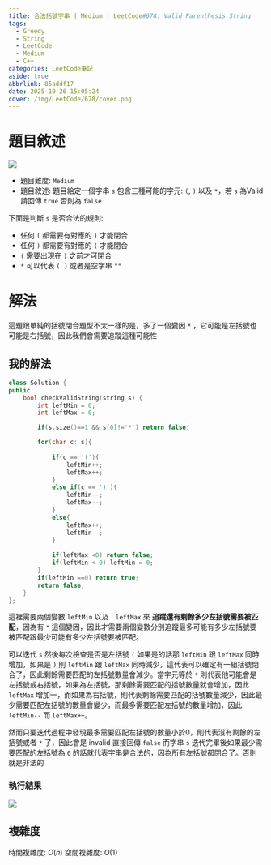 ```yaml
---
title: 合法括號字串 | Medium | LeetCode#678. Valid Parenthesis String
tags:
  - Greedy
  - String
  - LeetCode
  - Medium
  - C++
categories: LeetCode筆記
aside: true
abbrlink: 85addf17
date: 2025-10-26 15:05:24
cover: /img/LeetCode/678/cover.png
---
```


# 題目敘述


![](/img/LeetCode/678/question.jpeg)

- 題目難度: `Medium`
- 題目敘述: 題目給定一個字串 `s` 包含三種可能的字元: `(`, `)` 以及 `*`，若 `s` 為Valid 請回傳 `true` 否則為 `false`

下面是判斷 `s` 是否合法的規則:
- 任何 `(` 都需要有對應的 `)` 才能閉合
- 任何 `)` 都需要有對應的 `(` 才能閉合
- `(` 需要出現在 `)` 之前才可閉合
- `*` 可以代表 `(`. `)` 或者是空字串 `""` 

# 解法

這題跟單純的括號閉合題型不太一樣的是，多了一個變因 `*` ，它可能是左括號也可能是右括號，因此我們會需要追蹤這種可能性

## 我的解法


```c++
class Solution {
public:
    bool checkValidString(string s) {
        int leftMin = 0;
        int leftMax = 0;

        if(s.size()==1 && s[0]!='*') return false;

        for(char c: s){
        
            if(c == '('){
                leftMin++;
                leftMax++;
            }
            else if(c == ')'){
                leftMin--;
                leftMax--;
            }
            else{
                leftMax++;
                leftMin--;
            }
            
            if(leftMax <0) return false;
            if(leftMin < 0) leftMin = 0;
        }
        if(leftMin ==0) return true;
        return false;
    }
};
```

這裡需要兩個變數 `leftMin` 以及　`leftMax` 來 **追蹤還有剩餘多少左括號需要被匹配**，因為有 `*` 這個變因，因此才需要兩個變數分別追蹤最多可能有多少左括號要被匹配跟最少可能有多少左括號要被匹配。

可以迭代 `s` 然後每次檢查是否是左括號 `(` 如果是的話那 `leftMin` 跟 `leftMax` 同時增加，如果是 `)` 則 `leftMin` 跟 `leftMax` 同時減少，這代表可以確定有一組括號閉合了，因此剩餘需要匹配的左括號數量會減少。當字元等於 `*` 則代表他可能會是左括號或右括號，如果為左括號，那剩餘需要匹配的括號數量就會增加，因此 `leftMax` 增加一，而如果為右括號，則代表剩餘需要匹配的括號數量減少，因此最少需要匹配左括號的數量會變少，而最多需要匹配左括號的數量增加，因此 `leftMin--` 而 `leftMax++`。

然而只要迭代過程中發現最多需要匹配左括號的數量小於0，則代表沒有剩餘的左括號或者 `*` 了，因此會是 invalid 直接回傳 `false` 而字串 `s` 迭代完畢後如果最少需要匹配的左括號為 `0` 的話就代表字串是合法的，因為所有左括號都閉合了。否則就是非法的

### 執行結果

![](/img/LeetCode/678/result.png)

## 複雜度
時間複雜度: $O(n)$
空間複雜度: $O(1)$